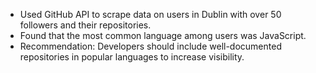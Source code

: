 
- Used GitHub API to scrape data on users in Dublin with over 50 followers and their repositories.
- Found that the most common language among users was JavaScript.
- Recommendation: Developers should include well-documented repositories in popular languages to increase visibility.
